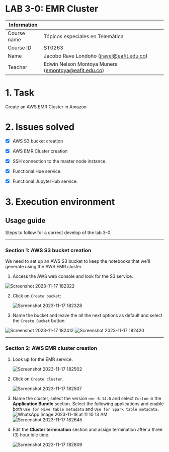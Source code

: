 # LAB 3-0: EMR Cluster

| Information |  |
| --- | --- |
| Course name | Tópicos especiales en Telemática |
| Course ID | ST0263 |
| Name | Jacobo Rave Londoño (jravel@eafit.edu.co) |
| Teacher | Edwin Nelson Montoya Munera (emontoya@eafit.edu.co) |

# 1. Task
Create an AWS EMR Cluster in Amazon

# 2. Issues solved 

- [x] AWS S3 bucket creation
- [x] AWS EMR Cluster creation
- [x] SSH connection to the master node instance.
- [x] Functional Hue service.
- [x] Functional JupyterHub service.
      

# 3. Execution environment

## Usage guide

Steps to follow for a correct develop of the lab 3-0.

---

### Section 1: AWS S3 bucket creation

We need to set up an AWS S3 bucket to keep the notebooks that we'll generate using the AWS EMR cluster.

1.  Access the AWS web console and look for the S3 service.
  
   ![Screenshot 2023-11-17 182322](https://github.com/jacevareafit/jravel-st0263/assets/68928490/dc09dd62-53ee-47b3-b5a1-15e9bc15e0d8)

    
2. Click on `Create bucket`:
   
    ![Screenshot 2023-11-17 182328](https://github.com/jacevareafit/jravel-st0263/assets/68928490/38c2757e-d3d1-42c9-931c-730fa385868a)


    
3. Name the bucket and leave the all the next options as default and select the `Create Bucket` button.

![Screenshot 2023-11-17 182412](https://github.com/jacevareafit/jravel-st0263/assets/68928490/5d9756ae-edca-4f72-9157-9668246ff36e)
![Screenshot 2023-11-17 182420](https://github.com/jacevareafit/jravel-st0263/assets/68928490/d7326f36-94d6-4d06-9fa4-9758598ea36d)
  
    
---

### Section 2: AWS EMR cluster creation

1. Look up for the EMR service.
    
   ![Screenshot 2023-11-17 182502](https://github.com/jacevareafit/jravel-st0263/assets/68928490/87c84303-e19a-4530-b546-b3b23026bd50)

    
2. Click on `Create cluster`.
    
   ![Screenshot 2023-11-17 182507](https://github.com/jacevareafit/jravel-st0263/assets/68928490/381dfc9d-3493-416d-a858-59f51265de1d)


3. Name the cluster, select the version `emr-6.14.0` and select `Custom` in the **Application Bundle** section. Select the following applications and enable both `Use for Hive table metadata` and `Use for Spark table metadata`.
    ![WhatsApp Image 2023-11-18 at 11 10 13 AM](https://github.com/jacevareafit/jravel-st0263/assets/68928490/7446808a-3bf7-4055-8ee4-41f253708f1d)
    ![Screenshot 2023-11-17 182645](https://github.com/jacevareafit/jravel-st0263/assets/68928490/2bb82438-96a2-43e9-ad50-43889e3be7b5)

    
4. Edit the **Cluster termination** section and assign termination after a three (3) hour idle time.
    
   ![Screenshot 2023-11-17 182809](https://github.com/jacevareafit/jravel-st0263/assets/68928490/95ebbf38-cc8d-4fdf-8e8b-f910a521db34)




